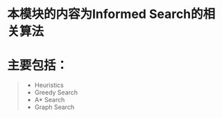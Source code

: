 # 本模块的内容为Informed Search的相关算法

# 主要包括：

>- Heuristics
>- Greedy Search
>- A* Search
>- Graph Search
